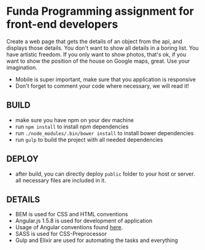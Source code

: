 # Funda Programming assignment for front-end developers

Create a web page that gets the details of an object from the api, and displays those details. You don't want to show all details in a boring list. You have artistic freedom. If you only want to show photos, that's ok, if you want to show the position of the house on Google maps, great. Use your imagination.

- Mobile is super important, make sure that you application is responsive
- Don't forget to comment your code where necessary, we will read it!


## BUILD
- make sure you have npm on your dev machine
- run `npm install` to install npm dependencies
- run `./node_modules/.bin/bower install` to install bower dependencies
- run `gulp` to build the project with all needed dependencies

## DEPLOY
- after build, you can directly deploy `public` folder to your host or server. all necessary files are included in it.

## DETAILS
- BEM is used for CSS and HTML conventions
- Angular.js 1.5.8 is used for development of application
- Usage of Angular conventions found [here](https://github.com/johnpapa/angular-styleguide/blob/master/a1/README.md).
- SASS is used for CSS-Preprocessor
- Gulp and Elixir are used for automating the tasks and everything

